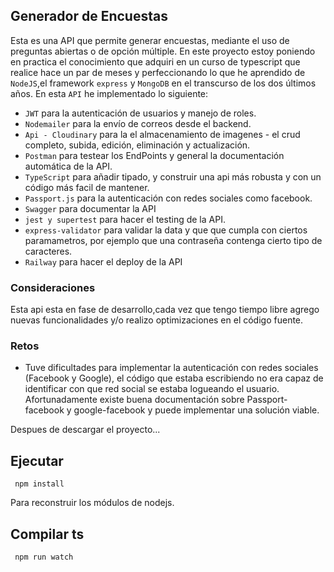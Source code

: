 ## Generador de Encuestas

Esta es una API que permite generar encuestas, mediante el uso de preguntas abiertas o de opción múltiple. En este proyecto estoy poniendo en practica el conocimiento que adquiri en un curso de typescript que realice hace un par de meses y perfeccionando lo que he aprendido de `NodeJS`,el framework `express` y `MongoDB` en el transcurso de los dos últimos años. En esta `API` he implementado lo siguiente:

* `JWT` para la autenticación de usuarios y manejo de roles.
* `Nodemailer` para la envío de correos desde el backend.
* `Api - Cloudinary` para la el almacenamiento de imagenes - el crud completo, subida, edición, eliminación y actualización.
* `Postman` para testear los EndPoints y general la documentación automática de la API.
* `TypeScript` para añadir tipado, y construir una api más robusta y con un código más facil de mantener.
* `Passport.js` para la autenticación con redes sociales como facebook. 
* `Swagger` para documentar la API
* `jest y supertest` para hacer el testing de la API.
* `express-validator` para validar la data y que que cumpla con ciertos paramametros, por ejemplo que una contraseña contenga cierto tipo de caracteres. 
* `Railway` para hacer el deploy de la API

### Consideraciones
Esta api esta en fase de desarrollo,cada vez que tengo tiempo libre agrego nuevas funcionalidades y/o realizo optimizaciones en el código fuente.  

### Retos
* Tuve dificultades para implementar la autenticación con redes sociales (Facebook y Google), el código que estaba escribiendo no era capaz de identificar con que red social se estaba logueando el usuario. Afortunadamente existe buena documentación sobre Passport-facebook y google-facebook y puede implementar una solución viable. 

Despues de descargar el proyecto...

## Ejecutar

```
 npm install 
```
Para reconstruir los módulos de nodejs.

## Compilar ts

```
 npm run watch
```
